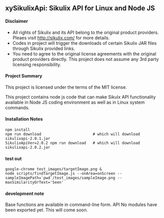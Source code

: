 ## xySikulixApi: Sikulix API for Linux and Node JS

#### Disclaimer
* All rights of Sikulix and its API belong to the original product providers. Pleaes visit http://sikulix.com/ for more details.
* Codes in project will trigger the downloads of certain Sikulix JAR files through Sikulix provided links.
* You need to agree to the original license agreements with the original product providers directly. This project does not assume any 3rd party licensing responsibility.

#### Project Summary
This project is licensed under the terms of the MIT license.

This project contains node js code that can make Sikulx API functionality available in Node JS coding environment as well as in Linux system commands.

#### Installation Notes
```
npm install
npm run download                       # which will download sikulixapi-2.0.1.jar
SikulixApiVer=2.0.2 npm run download   # which will download sikulixapi-2.0.2.jar
```

#### test out
```
google-chrome test_images/targetImage.png &
node scripts/findTargetImage.js --onArea=onScreen --sampleImagePath=`pwd`/test_images/sampleImage.png --maxSimilarityOrText='Seen'
```

#### development note
Base functions are available in command-line form.
API No modules have been exported yet. This will come soon.

